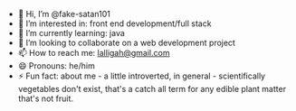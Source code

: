 - 👋 Hi, I’m @fake-satan101
- 👀 I’m interested in: front end development/full stack 
- 🌱 I’m currently learning: java
- 💞️ I’m looking to collaborate on a web development project 
- 📫 How to reach me: lalligah@gmail.com
- 😄 Pronouns: he/him
- ⚡ Fun fact: about me - a little introverted, in general - scientifically vegetables don't exist, that's a catch all term for any edible plant matter that's not fruit. 

<!---
fake-satan101/fake-satan101 is a ✨ special ✨ repository because its `README.md` (this file) appears on your GitHub profile.
You can click the Preview link to take a look at your changes.
--->
